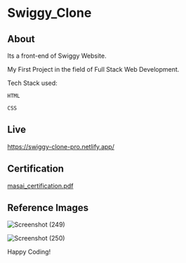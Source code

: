 # Swiggy_Clone

## About 
Its a front-end of Swiggy Website.

My First Project in the field of Full Stack Web Development.

Tech Stack used: 

    HTML

    CSS
    
    
## Live
https://swiggy-clone-pro.netlify.app/

## Certification 

[masai_certification.pdf](https://github.com/sarikasingh30/Swiggy_Clone/files/8571662/masai_certification.pdf)


## Reference Images 

![Screenshot (249)](https://user-images.githubusercontent.com/97461783/165510658-8be81ba9-b31f-4401-9f6d-6f086c807cc3.png)
  
  
![Screenshot (250)](https://user-images.githubusercontent.com/97461783/165510672-6c244951-9f18-4f6e-b0c3-1676a0f93a60.png)

Happy Coding!


